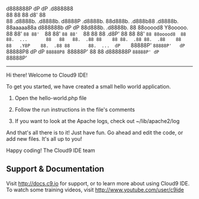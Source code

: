 d888888P                     dP                           dP              .d888888                                      
   88                        88                           88             d8'    88                                      
   88    .d8888b. .d8888b. d8888P .d8888b. 88d888b. .d888b88 .d8888b.    88aaaaa88a d888888b dP    dP 88d888b. .d8888b. 
   88    88ooood8 Y8ooooo.   88   88'  `88 88'  `88 88'  `88 88'  `88    88     88     .d8P' 88    88 88'  `88 88ooood8 
   88    88.  ...       88   88   88.  .88 88    88 88.  .88 88.  .88    88     88   .Y8P    88.  .88 88       88.  ... 
   dP    `88888P' `88888P'   dP   `88888P8 dP    dP `88888P8 `88888P'    88     88  d888888P `88888P' dP       `88888P'
   
-----------------------------------------------------------------------------------------------------------------------

Hi there! Welcome to Cloud9 IDE!

To get you started, we have created a small hello world application.

1) Open the hello-world.php file

2) Follow the run instructions in the file's comments

3) If you want to look at the Apache logs, check out ~/lib/apache2/log

And that's all there is to it! Just have fun. Go ahead and edit the code, 
or add new files. It's all up to you! 

Happy coding!
The Cloud9 IDE team


## Support & Documentation

Visit http://docs.c9.io for support, or to learn more about using Cloud9 IDE. 
To watch some training videos, visit http://www.youtube.com/user/c9ide
